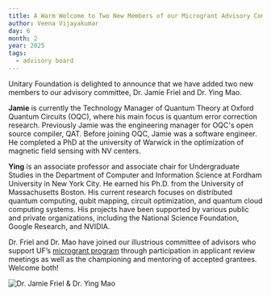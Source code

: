 ```yaml
---
title: A Warm Welcome to Two New Members of our Microgrant Advisory Committee
author: Veena Vijayakumar
day: 6
month: 2
year: 2025
tags: 
  - advisory board
---
```


Unitary Foundation is delighted to announce that we have added two new members to our advisory committee, Dr. Jamie Friel and Dr. Ying Mao.

**Jamie** is currently the Technology Manager of Quantum Theory at Oxford Quantum Circuits (OQC), where his main focus is quantum error correction research. Previously Jamie was the engineering manager for OQC's open source compiler, QAT. Before joining OQC, Jamie was a software engineer. He completed a PhD at the university of Warwick in the optimization of magnetic field sensing with NV centers.

**Ying** is an associate professor and associate chair for Undergraduate Studies in the Department of Computer and Information Science at Fordham University in New York City. He earned his Ph.D. from the University of Massachusetts Boston. His current research focuses on distributed quantum computing, qubit mapping, circuit optimization, and quantum cloud computing systems. His projects have been supported by various public and private organizations, including the National Science Foundation, Google Research, and NVIDIA.

Dr. Friel and Dr. Mao have joined our illustrious committee of advisors who support UF’s [microgrant program](https://unitary.foundation/grants/) through participation in applicant review meetings as well as the championing and mentoring of accepted grantees. Welcome both!

![Dr. Jamie Friel & Dr. Ying Mao](/images/jamie_yao.png)

